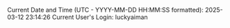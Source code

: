 Current Date and Time (UTC - YYYY-MM-DD HH:MM:SS formatted): 2025-03-12 23:14:26
Current User's Login: luckyaiman
